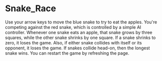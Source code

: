 # Snake_Race
Use your arrow keys to move the blue snake to try to eat the apples. You're competing against the red snake, which is controlled by a simple AI controller. Whenever one snake eats an apple, that snake grows by three squares, while the other snake shrinks by one square. If a snake shrinks to zero, it loses the game. Also, if either snake collides with itself or its opponent, it loses the game. If snakes collide head-on, then the longest snake wins. You can restart the game by refreshing the page.